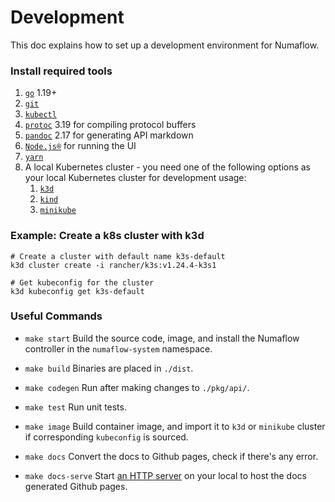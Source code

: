 # Development

This doc explains how to set up a development environment for Numaflow.

### Install required tools

1. [`go`](https://golang.org/doc/install) 1.19+
1. [`git`](https://help.github.com/articles/set-up-git/)
1. [`kubectl`](https://kubernetes.io/docs/tasks/tools/install-kubectl/)
1. [`protoc`](https://github.com/protocolbuffers/protobuf) 3.19 for compiling protocol buffers
1. [`pandoc`](https://pandoc.org/installing.html) 2.17 for generating API markdown
1. [`Node.js®`](https://nodejs.org/en/) for running the UI
1. [`yarn`](https://classic.yarnpkg.com/en/)
1. A local Kubernetes cluster - you need one of the following options as your local Kubernetes cluster for development usage:
   1. [`k3d`](https://k3d.io/)
   2. [`kind`](https://kind.sigs.k8s.io/)
   3. [`minikube`](https://minikube.sigs.k8s.io/docs/start/)

### Example: Create a k8s cluster with k3d

```shell
# Create a cluster with default name k3s-default
k3d cluster create -i rancher/k3s:v1.24.4-k3s1

# Get kubeconfig for the cluster
k3d kubeconfig get k3s-default
```

### Useful Commands

- `make start`
  Build the source code, image, and install the Numaflow controller in the `numaflow-system` namespace.

- `make build`
  Binaries are placed in `./dist`.

- `make codegen`
  Run after making changes to `./pkg/api/`.

- `make test`
  Run unit tests.

- `make image`
  Build container image, and import it to `k3d` or `minikube` cluster if corresponding `kubeconfig` is sourced.

- `make docs`
  Convert the docs to Github pages, check if there's any error.

- `make docs-serve`
  Start [an HTTP server](http://127.0.0.1:8000/) on your local to host the docs generated Github pages.
